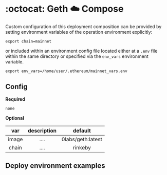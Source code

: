 

# :octocat: Geth :cloud: Compose

Custom configuration of this deployment composition can be provided by setting environment variables of the operation environment explicitly:

`export chain=mainnet`

or included within an environment config file located either at a `.env` file within the same directory or specified via the `env_vars` environment variable.

`export env_vars=/home/user/.ethereum/mainnet_vars.env`

## Config


**Required**

`none`

**Optional**

| var | description | default |
| :---: | :---: | :---: |
| image | .... | 0labs/geth:latest |
| chain | .... | rinkeby |

## Deploy environment examples


```

```
